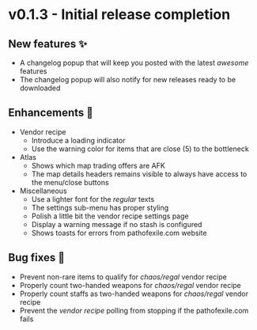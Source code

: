 # v0.1.3 - Initial release completion

## New features ✨
* A changelog popup that will keep you posted with the latest _awesome_ features
* The changelog popup will also notify for new releases ready to be downloaded

## Enhancements 💅
* Vendor recipe
    * Introduce a loading indicator
    * Use the warning color for items that are close (5) to the bottleneck
* Atlas
    * Shows which map trading offers are AFK
    * The map details headers remains visible to always have access to the menu/close buttons
* Miscellaneous
    * Use a lighter font for the _regular_ texts
    * The settings sub-menu has proper styling
    * Polish a little bit the vendor recipe settings page
    * Display a warning message if no stash is configured
    * Shows toasts for errors from pathofexile.com website

## Bug fixes 🐛
* Prevent non-rare items to qualify for _chaos/regal_ vendor recipe
* Properly count two-handed weapons for _chaos/regal_ vendor recipe
* Properly count staffs as two-handed weapons for _chaos/regal_ vendor recipe
* Prevent the _vendor recipe_ polling from stopping if the pathofexile.com fails

